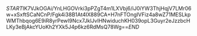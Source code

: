 $START$IK7VJkOGAi/YnLHGOVrki3pPZgT4m1LXVbj6/iJ0iYW3ThjHqjV7LMr06w+xSxftSCaNCnP/Fgk4i38B1At4IX889CA+H7nFTOngIVFiz4a8wZ71MESLkpWMThbqog6E9iR8yrPewI9Ncx7JklJvIHNwiduchKH039opL3Guyr2eJzzbcHLKy3eBjAkcYUoKh2YXk5J4p6kz6RdMsQ78Wg==$END$